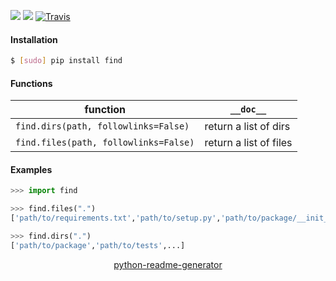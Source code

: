 <!--
https://pypi.org/project/readme-generator/
https://pypi.org/project/python-readme-generator/
-->

[![](https://img.shields.io/pypi/pyversions/find.svg?longCache=True)](https://pypi.org/project/find/)
[![](https://img.shields.io/pypi/v/find.svg?maxAge=3600)](https://pypi.org/project/find/)
[![Travis](https://api.travis-ci.org/looking-for-a-job/find.py.svg?branch=master)](https://travis-ci.org/looking-for-a-job/find.py/)

#### Installation
```bash
$ [sudo] pip install find
```

#### Functions
function|`__doc__`
-|-
`find.dirs(path, followlinks=False)` |return a list of dirs
`find.files(path, followlinks=False)` |return a list of files

#### Examples
```python
>>> import find

>>> find.files(".")
['path/to/requirements.txt','path/to/setup.py','path/to/package/__init_.py',...]

>>> find.dirs(".")
['path/to/package','path/to/tests',...]
```

<p align="center">
    <a href="https://pypi.org/project/python-readme-generator/">python-readme-generator</a>
</p>